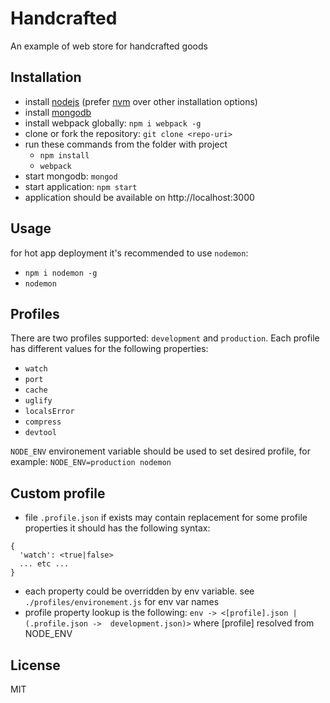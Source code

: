 # Handcrafted
An example of web store for handcrafted goods
## Installation
- install [nodejs](https://nodejs.org/en/) (prefer [nvm](https://github.com/creationix/nvm) over other installation options)
- install [mongodb](https://www.mongodb.com/)
- install webpack globally: `npm i webpack -g`
- clone or fork the repository: `git clone <repo-uri>`
- run these commands from the folder with project
    - `npm install`
    - `webpack`
- start mongodb: `mongod`
- start application: `npm start`
- application should be available on http://localhost:3000

 
## Usage
for hot app deployment it's recommended to use `nodemon`:
- `npm i nodemon -g`
- `nodemon`

## Profiles
There are two profiles supported: `development` and `production`.
Each profile has different values for the following properties:
- `watch`
- `port`
- `cache`
- `uglify`
- `localsError`
- `compress`
- `devtool`

`NODE_ENV` environement variable should be used to set desired profile, 
for example: `NODE_ENV=production nodemon`

## Custom profile
- file `.profile.json` if exists may contain replacement for some profile properties
it should has the following syntax:
```
{
  'watch': <true|false>
  ... etc ...
}
```

- each property could be overridden by env variable. see `./profiles/environement.js` for env var names
- profile property lookup is the following:
`env -> <[profile].json | (.profile.json ->  development.json)>`
where \[profile\] resolved from NODE_ENV

## License
MIT